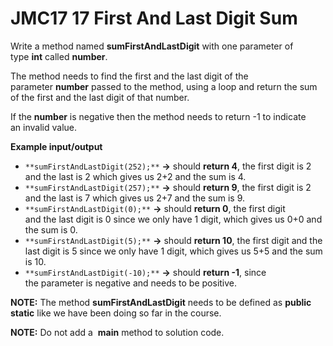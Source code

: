 # JMC17 17 First And Last Digit Sum

Write a method named **sumFirstAndLastDigit** with one parameter of type **int** called **number**.   
  
The method needs to find the first and the last digit of the parameter **number** passed to the method, using a loop and return the sum of the first and the last digit of that number.  
  
If the **number** is negative then the method needs to return -1 to indicate an invalid value.

**Example input/output**

- `**sumFirstAndLastDigit(252);**` **→** should **return 4**, the first digit is 2 and the last is 2 which gives us 2+2 and the sum is 4.
- `**sumFirstAndLastDigit(257);**` **→** should **return 9**, the first digit is 2 and the last is 7 which gives us 2+7 and the sum is 9.
- `**sumFirstAndLastDigit(0);**` **→** should **return 0**, the first digit and the last digit is 0 since we only have 1 digit, which gives us 0+0 and the sum is 0.
- `**sumFirstAndLastDigit(5);**` **→** should **return 10**, the first digit and the last digit is 5 since we only have 1 digit, which gives us 5+5 and the sum is 10.
- `**sumFirstAndLastDigit(-10);**` **→** should **return -1**, since the parameter is negative and needs to be positive.


**NOTE:** The method **sumFirstAndLastDigit​** needs to be defined as **public static** like we have been doing so far in the course.

**NOTE:** Do not add a  **main** method to solution code.
